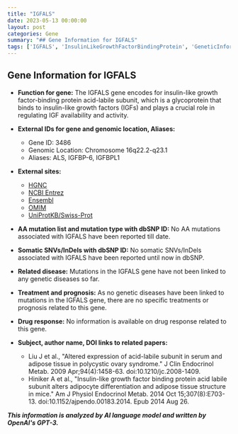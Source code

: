 ```yaml
---
title: "IGFALS"
date: 2023-05-13 00:00:00
layout: post
categories: Gene
summary: "## Gene Information for IGFALS"
tags: ['IGFALS', 'InsulinLikeGrowthFactorBindingProtein', 'GeneticInformation', 'GeneFunction', 'GenomicLocation', 'RelatedDiseases', 'DrugResponse', 'MedicalResearch']
---
```


## Gene Information for IGFALS
- **Function for gene:** The IGFALS gene encodes for insulin-like growth factor-binding protein acid-labile subunit, which is a glycoprotein that binds to insulin-like growth factors (IGFs) and plays a crucial role in regulating IGF availability and activity.
- **External IDs for gene and genomic location, Aliases:**
    - Gene ID: 3486
    - Genomic Location: Chromosome 16q22.2-q23.1
    - Aliases: ALS, IGFBP-6, IGFBPL1

- **External sites:**
    - [HGNC]([Click](https://www.genenames.org/data/gene-symbol-report/#!/hgnc_id/HGNC:5463))
    - [NCBI Entrez]([Click](https://www.ncbi.nlm.nih.gov/gene/3486))
    - [Ensembl]([Click](https://grch37.ensembl.org/Homo_sapiens/Gene/Summary?db=core;g=ENSG00000103197;r=16:78744373-78854700))
    - [OMIM]([Click](https://omim.org/entry/601489))
    - [UniProtKB/Swiss-Prot]([Click](https://www.uniprot.org/uniprot/P35858))

- **AA mutation list and mutation type with dbSNP ID:** No AA mutations associated with IGFALS have been reported till date.

- **Somatic SNVs/InDels with dbSNP ID:** No somatic SNVs/InDels associated with IGFALS have been reported until now in dbSNP.

- **Related disease:** Mutations in the IGFALS gene have not been linked to any genetic diseases so far.

- **Treatment and prognosis:** As no genetic diseases have been linked to mutations in the IGFALS gene, there are no specific treatments or prognosis related to this gene.

- **Drug response:** No information is available on drug response related to this gene.

- **Subject, author name, DOI links to related papers:**
    - Liu J et al., "Altered expression of acid-labile subunit in serum and adipose tissue in polycystic ovary syndrome." J Clin Endocrinol Metab. 2009 Apr;94(4):1458-63. doi:10.1210/jc.2008-1409.
    - Hiniker A et al., "Insulin-like growth factor binding protein acid labile subunit alters adipocyte differentiation and adipose tissue structure in mice." Am J Physiol Endocrinol Metab. 2014 Oct 15;307(8):E703-13. doi:10.1152/ajpendo.00183.2014. Epub 2014 Aug 26.

**_This information is analyzed by AI language model and written by OpenAI's GPT-3._**